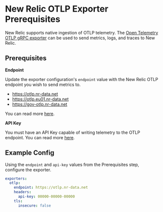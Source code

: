 # New Relic OTLP Exporter Prerequisites

New Relic supports native ingestion of OTLP telemetry. The [Open Telemetry OTLP gRPC exporter](https://github.com/open-telemetry/opentelemetry-collector/tree/main/exporter/otlpexporter) can be used to send metrics, logs, and traces to New Relic.

## Prerequisites

**Endpoint**

Update the exporter configuration's `endpoint` value with the New Relic OTLP endpoint you wish to send metrics to.
- https://otlp.nr-data.net
- https://otlp.eu01.nr-data.net
- https://gov-otlp.nr-data.net

You can read more [here](https://docs.newrelic.com/docs/more-integrations/open-source-telemetry-integrations/opentelemetry/opentelemetry-setup/).

**API Key**

You must have an API Key capable of writing telemetry to the OTLP endpoint. You can read more [here](https://docs.newrelic.com/docs/apis/intro-apis/new-relic-api-keys/).

## Example Config

Using the `endpoint` and `api-key` values from the Prerequisites step, configure the exporter.

```yaml
exporters:
  otlp:
    endpoint: https://otlp.nr-data.net
    headers:
      api-key: 00000-00000-00000
    tls:
      insecure: false
```